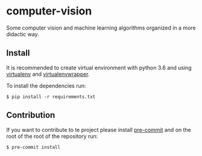 # computer-vision
Some computer vision and machine learning algorithms organized in a more didactic way.

## Install

It is recommended to create virtual environment with python 3.6 and using
[virtualenv](https://virtualenv.pypa.io) and [virtualenvwrapper](https://virtualenvwrapper.readthedocs.io).

To install the dependencies run:

```
$ pip install -r requirements.txt
```

## Contribution

If you want to contribute to te project please install [pre-commit](https://pre-commit.com/) and on the root of the root
 of the repository run:

```
$ pre-commit install
```